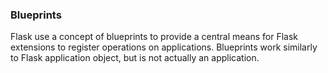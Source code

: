 ### Blueprints
Flask use a concept of blueprints to provide a central means for Flask extensions to register operations on applications. Blueprints work similarly to Flask application object, but is not actually an application.
